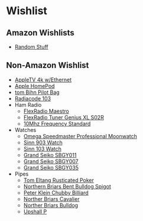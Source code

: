 # Wishlist

## Amazon Wishlists
* [Random Stuff](https://www.amazon.com/hz/wishlist/ls/Q2MC4K5X229B?ref_=wl_share)

## Non-Amazon Wishlist
* [AppleTV 4k w/Ethernet](https://www.apple.com/shop/buy-tv/apple-tv-4k/128gb)
* [Apple HomePod](https://www.apple.com/shop/buy-homepod/homepod)
* [tom Bihn Pilot Bag](https://www.tombihn.com/products/pilot?variant=44621844545725)
* [Radiacode 103](https://www.radiacode.com/products#!/Detector-of-nuclear-radiation-and-spectrometer-Radiacode-103/p/602724693)
* Ham Radio
    * [FlexRadio Maestro](https://www.flexradio.com/products/maestro-control-console-flex-6000/)
    * [FlexRadio Tuner Genius XL S02R](https://www.flexradio.com/products/tuner-genius-xl/?sku=TGXL-SO)
    * [10Mhz Frequency Standard](https://www.zachtek.com/product-page/10mhz-frequency-standard)
* Watches
    * [Omega Speedmaster Professional Moonwatch](https://www.omegawatches.com/en-us/watch-omega-speedmaster-moonwatch-professional-co-axial-master-chronometer-chronograph-42-mm-31030425001001)
    * [Sinn 903 Watch](https://www.watchbuys.com/store/pc/Sinn-903-Column-Wheel-St-BE-II-on-Strap-176p7751.htm)
    * [Sinn 103 Watch](https://www.watchbuys.com/store/pc/Sinn-103-Column-Wheel-St-DIAPAL-on-Strap-103p1415.htm)
    * [Grand Seiko SBGY011](https://www.grand-seiko.com/us-en/collections/sbgy011g)
    * [Grand Seiko SBGY007](https://www.grand-seiko.com/us-en/collections/sbgy007g)
    * [Grand Seiko SBGY035](https://www.grand-seiko.com/us-en/collections/sbgy035g)
* Pipes
    * [Tom Eltang Rusticated Poker](https://www.smokingpipes.com/pipes/new/eltang/moreinfo.cfm?product_id=634198)
    * [Northern Briars Bent Bulldog Spigot](https://pipes2smoke.com/collections/northern-briars/products/northern-briars-spigot-bent-bulldog-98)
    * [Peter Klein Chubby Billiard](https://pipes2smoke.com/collections/estates/products/peter-klein-chubby-unsmoked-dk-3)
    * [Norther Briars Cavalier](https://pipes2smoke.com/collections/northern-briars/products/northern-briars-cavalier-99)
    * [Norther Briars Bulldog](https://pipes2smoke.com/collections/northern-briars/products/northern-briars-long-shank-bulldog-46)
    * [Upshall P](https://www.pulverspriorbriar.com/english/upshall-p-101-9737)
